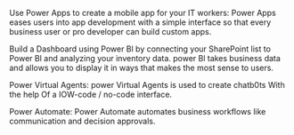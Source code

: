 
Use Power Apps to create a mobile app for your IT workers: Power Apps eases users into app development with a simple interface so that every business user or pro developer can build custom apps. 

Build a Dashboard using Power Bl by connecting your SharePoint list to Power Bl and analyzing your inventory data. power Bl takes business data and allows you to display it in ways that makes the most 
sense to users. 

Power Virtual Agents: power Virtual Agents is used to create chatb0ts With the help Of a IOW-code / no-code interface. 

Power Automate: Power Automate automates business workflows like communication and decision approvals. 

